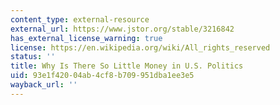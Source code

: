 ```yaml
---
content_type: external-resource
external_url: https://www.jstor.org/stable/3216842
has_external_license_warning: true
license: https://en.wikipedia.org/wiki/All_rights_reserved
status: ''
title: Why Is There So Little Money in U.S. Politics
uid: 93e1f420-04ab-4cf8-b709-951dba1ee3e5
wayback_url: ''
---
```

